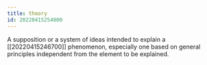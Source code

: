 ```yaml
---
title: theory
id: 20220415254000
---
```


A supposition or a system of ideas intended to explain a [[20220415246700]] phenomenon, especially one based on general principles independent from the element to be explained.
